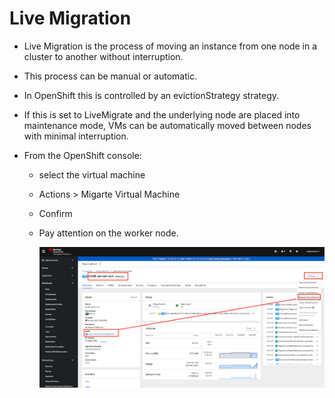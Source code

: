 # Live Migration

- Live Migration is the process of moving an instance from one node in a cluster to another without interruption.
- This process can be manual or automatic.
- In OpenShift this is controlled by an evictionStrategy strategy.
- If this is set to LiveMigrate and the underlying node are placed into maintenance mode, VMs can be automatically moved between nodes with minimal interruption.

- From the OpenShift console:

  - select the virtual machine
  - Actions > Migarte Virtual Machine
  - Confirm
  - Pay attention on the worker node.

    ![This is an image](images/1.png)
